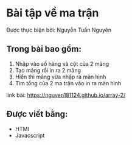 # Bài tập về ma trận
Được thực biện bởi: Nguyễn Tuấn Nguyên

## Trong bài bao gồm:
1. Nhập vào số hàng và cột của 2 mảng
1. Tạo mảng rồi in ra 2 mảng
1. Hiển thi mảng vừa nhập ra màn hình
1. Tìm tổng của 2 ma trận vào in ra màn hình

link bài: https://nguyen181124.github.io/array-2/
## Được viết bằng:
- HTMl
- Javacscript

